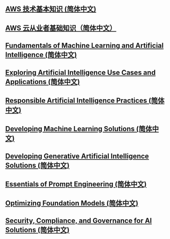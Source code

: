 ## [AWS 技术基本知识 (简体中文)](https://explore.skillbuilder.aws/learn/courses/7824/aws-technical-essentials-jian-ti-zhong-wen/lessons/153573/aws-technical-essentials-part-1)

## [AWS 云从业者基础知识（简体中文）](https://explore.skillbuilder.aws/learn/course/13600/play/90861/aws-cloud-practitioner-essentials-simplified-chinese-na-zhong-wen-jiang-shi-ding-zhi-ban)

## [Fundamentals of Machine Learning and Artificial Intelligence (简体中文)](./Fundamentals_of_Machine_Learning_and_Artificial_Intelligence.md)

## [Exploring Artificial Intelligence Use Cases and Applications (简体中文)](./Exploring_Artificial_Intelligence_Use_Cases_and_Applications.md)

## [Responsible Artificial Intelligence Practices (简体中文)](./Responsible_Artificial_Intelligence_Practices.md)

## [Developing Machine Learning Solutions (简体中文)](./Developing_Machine_Learning_Solutions.md)

## [Developing Generative Artificial Intelligence Solutions (简体中文)](./Developing_Generative_Artificial_Intelligence_Solutions.md)

## [Essentials of Prompt Engineering (简体中文)](./Essentials_of_Prompt_Engineering.md)

## [Optimizing Foundation Models (简体中文)](./Optimizing_Foundation_Models.md)

## [Security, Compliance, and Governance for AI Solutions (简体中文)](./Security_Compliance_and_Governance_for_AI_Solutions.md)